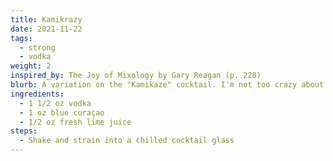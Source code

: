 ```yaml
---
title: Kamikrazy
date: 2021-11-22
tags:
  - strong
  - vodka
weight: 2
inspired_by: The Joy of Mixology by Gary Reagan (p. 228)
blurb: A variation on the "Kamikaze" cocktail. I'm not too crazy about it. Be warned, it's very strong.
ingredients:
  - 1 1/2 oz vodka
  - 1 oz blue curaçao
  - 1/2 oz fresh lime juice
steps:
  - Shake and strain into a chilled cocktail glass
---
```

